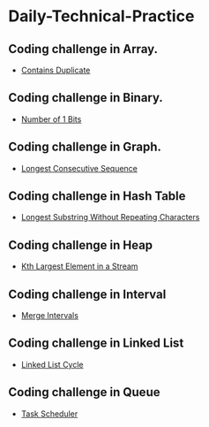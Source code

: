 # Daily-Technical-Practice


## Coding challenge in Array.

- <a href="https://leetcode.com/problems/contains-duplicate/">Contains Duplicate</a>

## Coding challenge in Binary.

- <a href="https://leetcode.com/problems/number-of-1-bits/">Number of 1 Bits</a>

## Coding challenge in Graph.

- <a href="https://leetcode.com/problems/longest-consecutive-sequence/">Longest Consecutive Sequence</a>

## Coding challenge in Hash Table

- <a href="https://leetcode.com/problems/longest-substring-without-repeating-characters/">Longest Substring Without Repeating Characters</a>

## Coding challenge in Heap

- <a href="https://leetcode.com/problems/kth-largest-element-in-a-stream/">Kth Largest Element in a Stream</a>

## Coding challenge in Interval

- <a href="https://leetcode.com/problems/merge-intervals/">Merge Intervals</a>

## Coding challenge in Linked List

- <a href="https://leetcode.com/problems/linked-list-cycle/">Linked List Cycle</a>

## Coding challenge in Queue

- <a href="https://leetcode.com/problems/task-scheduler/">Task Scheduler</a>
